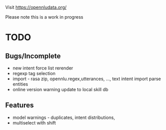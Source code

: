 Visit https://opennludata.org/ 

Please note this is a work in progress

# TODO

## Bugs/Incomplete
- new intent force list rerender
- regexp tag selection
- import - rasa zip, opennlu.regex,utterances, ..., text intent import parse entities
- online version warning update to local skill db

## Features
- model warnings - duplicates, intent distributions, 
- multiselect with shift

